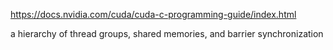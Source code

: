 https://docs.nvidia.com/cuda/cuda-c-programming-guide/index.html

 a hierarchy of thread groups, shared memories, and barrier synchronization